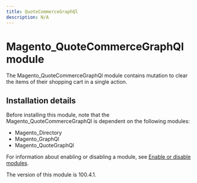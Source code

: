 ```yaml
---
title: QuoteCommerceGraphQl
description: N/A
---
```


# Magento_QuoteCommerceGraphQl module

The Magento_QuoteCommerceGraphQl module contains mutation to clear the items of their shopping cart in a single action.

## Installation details

Before installing this module, note that the Magento_QuoteCommerceGraphQl is dependent on the following modules:

- Magento_Directory
- Magento_GraphQl
- Magento_QuoteGraphQl

For information about enabling or disabling a module, see [Enable or disable modules](https://experienceleague.adobe.com/en/docs/commerce-operations/installation-guide/tutorials/manage-modules).

<InlineAlert slots="text" />
The version of this module is 100.4.1.
